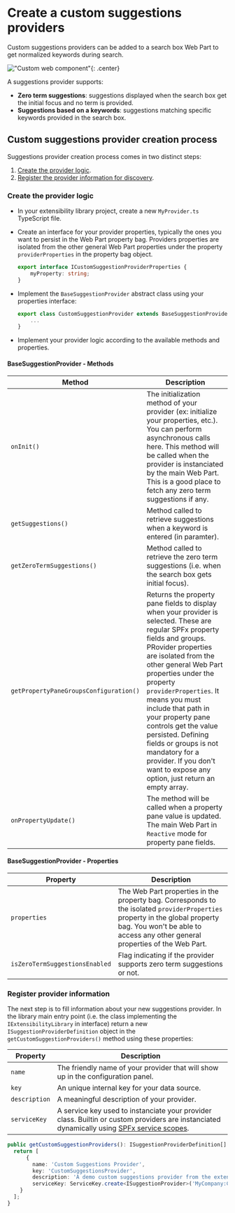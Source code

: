 # Create a custom suggestions providers

Custom suggestions providers can be added to a search box Web Part to get normalized keywords during search.

!["Custom web component"](../assets/webparts/search_box/suggestions_demo.png){: .center}

A suggestions provider supports:

- **Zero term suggestions**: suggestions displayed when the search box get the initial focus and no term is provided.
- **Suggestions based on a keywords**: suggestions matching specific keywords provided in the search box.

## Custom suggestions provider creation process

Suggestions provider creation process comes in two distinct steps:

1. [Create the provider logic](#create-the-component-logic-and-sub-components).
2. [Register the provider information for discovery](#register-component-information).

### Create the provider logic

* In your extensibility library project, create a new `MyProvider.ts` TypeScript file.
* Create an interface for your provider properties, typically the ones you want to persist in the Web Part property bag. Providers properties are isolated from the other general Web Part properties under the property `providerProperties` in the property bag object.
  ```typescript
  export interface ICustomSuggestionProviderProperties {
      myProperty: string;
  }
  ```

* Implement the `BaseSuggestionProvider` abstract class using your properties interface:
  ```typescript
  export class CustomSuggestionProvider extends BaseSuggestionProvider<ICustomSuggestionProviderProperties> {
      ...
  }
  ```

* Implement your provider logic according to the available methods and properties.

#### BaseSuggestionProvider - Methods

| Method | Description |
| --------- | ---------- |
| `onInit()`| The initialization method of your provider (ex: initialize your properties, etc.). You can perform asynchronous calls here. This method will be called when the provider is instanciated by the main Web Part. This is a good place to fetch any zero term suggestions if any.
| `getSuggestions()` | Method called to retrieve suggestions when a keyword is entered (in paramter).
| `getZeroTermSuggestions()` | Method called to retrieve the zero term suggestions (i.e. when the search box gets initial focus).
| `getPropertyPaneGroupsConfiguration()` | Returns the property pane fields to display when your provider is selected. These are regular SPFx property fields and groups. PRovider properties are isolated from the other general Web Part properties under the property `providerProperties`. It means you must include that path in your property pane controls get the value persisted. Defining fields or groups is not mandatory for a provider. If you don't want to expose any option, just return an empty array.
| `onPropertyUpdate()` | The method will be called when a property pane value is updated. The main Web Part in `Reactive` mode for property pane fields.

#### BaseSuggestionProvider - Properties

| Property | Description |
| --------- | ---------- |
| `properties` | The Web Part properties in the property bag. Corresponds to the isolated `providerProperties` property in the global property bag. You won't be able to access any other general properties of the Web Part.
| `isZeroTermSuggestionsEnabled` | Flag indicating if the provider supports zero term suggestions or not.

### Register provider information

The next step is to fill information about your new suggestions provider. In the library main entry point (i.e. the class implementing the `IExtensibilityLibrary` in interface) return a new `ISuggestionProviderDefinition` object in the `getCustomSuggestionProviders()` method using these properties: 

| Property | Description |
| --------- | ---------- |
| `name` | The friendly name of your provider that will show up in the configuration panel.
| `key` | An unique internal key for your data source.
| `description` | A meaningful description of your provider.
| `serviceKey` | A service key used to instanciate your provider class. Builtin or custom providers are instanciated dynamically using [SPFx service scopes](https://docs.microsoft.com/en-us/javascript/api/sp-core-library/servicescope?view=sp-typescript-latest).

```typescript
public getCustomSuggestionProviders(): ISuggestionProviderDefinition[] {
  return [
      {
        name: 'Custom Suggestions Provider',
        key: 'CustomSuggestionsProvider',
        description: 'A demo custom suggestions provider from the extensibility library',
        serviceKey: ServiceKey.create<ISuggestionProvider>('MyCompany:CustomSuggestionsProvider', CustomSuggestionProvider)
    }
  ];
}
```
